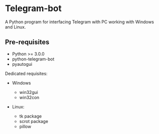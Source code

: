 # Telegram-bot

A Python program for interfacing Telegram with PC working with Windows and Linux.

## Pre-requisites

* Python >= 3.0.0
* python-telegram-bot
* pyautogui

Dedicated requisites:

* Windows
  * win32gui
  * win32con 


* Linux:
  * tk package
  * scrot package
  * pillow